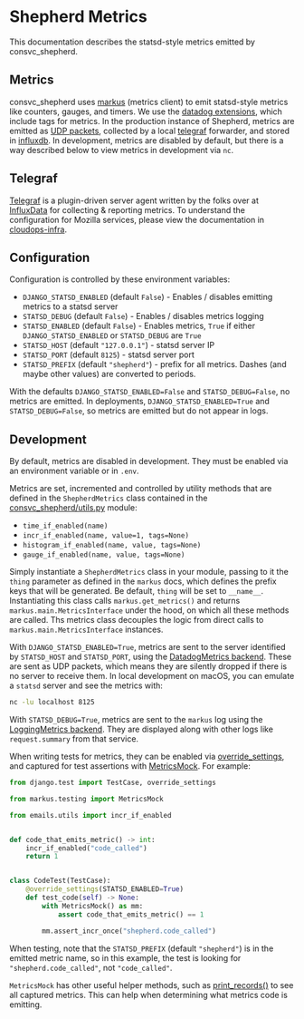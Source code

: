 # Shepherd Metrics
This documentation describes the statsd-style metrics emitted by consvc_shepherd.

## Metrics

consvc_shepherd uses [markus][markus] (metrics client) to emit statsd-style metrics like
counters, gauges, and timers. We use the [datadog extensions][dogstatsd], which
include tags for metrics. In the production instance of Shepherd, metrics are emitted as
[UDP packets][udp], collected by a local [telegraf][telegraf] forwarder, and
stored in [influxdb][influxdb]. In development, metrics are disabled by
default, but there is a way described below to view metrics in development via `nc`.

## Telegraf

[Telegraf](https://github.com/influxdata/telegraf) is a plugin-driven server agent written by the folks over at [InfluxData](https://influxdata.com) for collecting & reporting metrics. To understand the 
configuration for Mozilla services, please view the documentation in [cloudops-infra](https://github.com/mozilla-services/cloudops-infra/tree/master/libs/influx/k8s/charts/telegraf).

[markus]: https://markus.readthedocs.io/en/latest/index.html "Markus documentation"
[dogstatsd]: https://docs.datadoghq.com/developers/dogstatsd "dogstatsd documentation"
[udp]: https://en.wikipedia.org/wiki/User_Datagram_Protocol
[telegraf]: https://docs.influxdata.com/telegraf
[influxdb]: https://docs.influxdata.com/influxdb/v2.4/reference/key-concepts/

## Configuration

Configuration is controlled by these environment variables:

- `DJANGO_STATSD_ENABLED` (default `False`) - Enables / disables emitting metrics to a
  statsd server
- `STATSD_DEBUG` (default `False`) - Enables / disables metrics logging
- `STATSD_ENABLED` (default `False`) - Enables metrics, `True` if either
  `DJANGO_STATSD_ENABLED` or `STATSD_DEBUG` are `True`
- `STATSD_HOST` (default `"127.0.0.1"`) - statsd server IP
- `STATSD_PORT` (default `8125`) - statsd server port
- `STATSD_PREFIX` (default `"shepherd"`) - prefix for all metrics.
  Dashes (and maybe other values) are converted to periods.

With the defaults `DJANGO_STATSD_ENABLED=False` and `STATSD_DEBUG=False`, no metrics
are emitted. In deployments, `DJANGO_STATSD_ENABLED=True` and `STATSD_DEBUG=False`,
so metrics are emitted but do not appear in logs.

## Development

By default, metrics are disabled in development. They must be enabled via an
environment variable or in `.env`.

Metrics are set, incremented and controlled by utility methods that are defined in the `ShepherdMetrics` class contained in the [consvc_shepherd/utils.py](../consvc_shepherd/utils.py) module:

- `time_if_enabled(name)`
- `incr_if_enabled(name, value=1, tags=None)`
- `histogram_if_enabled(name, value, tags=None)`
- `gauge_if_enabled(name, value, tags=None)`

Simply instantiate a `ShepherdMetrics` class in your module, passing to it the `thing` parameter as defined in the `markus` docs, which defines the prefix keys that will be generated. Be default, `thing` will be set to `__name__`. Instantiating this class calls `markus.get_metrics()` and returns `markus.main.MetricsInterface` under the hood, on which all these methods are called. Ths metrics class decouples the logic from direct calls to `markus.main.MetricsInterface` instances.  

With `DJANGO_STATSD_ENABLED=True`, metrics are sent to the server identified by
`STATSD_HOST` and `STATSD_PORT`, using the [DatadogMetrics
backend][markus-datadogmetrics]. These are sent as UDP packets, which means
they are silently dropped if there is no server to receive them. In local
development on macOS, you can emulate a `statsd` server and see the metrics with:

```sh
nc -lu localhost 8125
```

With `STATSD_DEBUG=True`, metrics are sent to the `markus` log using the
[LoggingMetrics backend][markus-loggingmetrics]. They are displayed along
with other logs like `request.summary` from that service.

When writing tests for metrics, they can be enabled via
[override_settings][override_settings], and captured for test assertions with
[MetricsMock][metricsmock]. For example:

```python
from django.test import TestCase, override_settings

from markus.testing import MetricsMock

from emails.utils import incr_if_enabled


def code_that_emits_metric() -> int:
    incr_if_enabled("code_called")
    return 1


class CodeTest(TestCase):
    @override_settings(STATSD_ENABLED=True)
    def test_code(self) -> None:
        with MetricsMock() as mm:
            assert code_that_emits_metric() == 1

        mm.assert_incr_once("shepherd.code_called")
```

When testing, note that the `STATSD_PREFIX` (default `"shepherd"`) is
in the emitted metric name, so in this example, the test is looking for
`"shepherd.code_called"`, not `"code_called"`.

`MetricsMock` has other useful helper methods, such as
[print_records()][print_records] to see all captured metrics. This can help
when determining what metrics code is emitting.

[markus-datadogmetrics]: https://markus.readthedocs.io/en/latest/backends.html#datadog-metrics
[markus-loggingmetrics]: https://markus.readthedocs.io/en/latest/backends.html#logging-metrics
[override_settings]: https://docs.djangoproject.com/en/3.2/topics/testing/tools/#django.test.override_settings
[metricsmock]: https://markus.readthedocs.io/en/latest/testing.html
[print_records]: https://markus.readthedocs.io/en/latest/testing.html#markus.testing.MetricsMock.print_records
